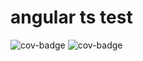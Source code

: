 # angular ts test

![cov-badge](https://s3-ap-northeast-1.amazonaws.com/zoi-public/branch/master.svg)
![cov-badge](https://s3-ap-northeast-1.amazonaws.com/zoi-public/branch/package-a.svg)
